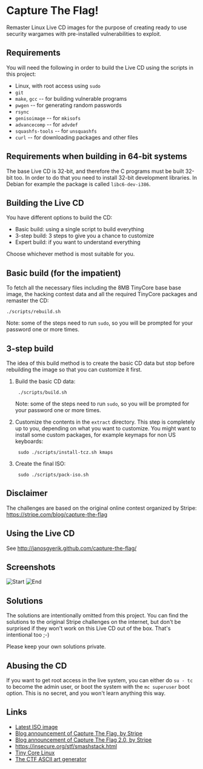 Capture The Flag!
=================

Remaster Linux Live CD images for the purpose of creating ready to
use security wargames with pre-installed vulnerabilities to exploit.


Requirements
------------

You will need the following in order to build the Live CD using
the scripts in this project:

* Linux, with root access using `sudo`
* `git`
* `make`, `gcc` -- for building vulnerable programs
* `pwgen` -- for generating random passwords
* `rsync`
* `genisoimage` -- for `mkisofs`
* `advancecomp` -- for `advdef`
* `squashfs-tools` -- for `unsquashfs`
* `curl` -- for downloading packages and other files


Requirements when building in 64-bit systems
--------------------------------------------

The base Live CD is 32-bit, and therefore the C programs
must be built 32-bit too. In order to do that you need
to install 32-bit development libraries. In Debian for
example the package is called `libc6-dev-i386`.


Building the Live CD
--------------------

You have different options to build the CD:

* Basic build: using a single script to build everything
* 3-step build: 3 steps to give you a chance to customize
* Expert build: if you want to understand everything

Choose whichever method is most suitable for you.


Basic build (for the impatient)
-------------------------------

To fetch all the necessary files including the 8MB TinyCore base
base image, the hacking contest data and all the required TinyCore
packages and remaster the CD:

    ./scripts/rebuild.sh

Note: some of the steps need to run `sudo`, so you will be prompted
for your password one or more times.


3-step build
------------

The idea of this build method is to create the basic CD data but stop
before rebuilding the image so that you can customize it first.

1. Build the basic CD data:

        ./scripts/build.sh

   Note: some of the steps need to run `sudo`, so you will be
   prompted for your password one or more times.

2. Customize the contents in the `extract` directory. This step is
   completely up to you, depending on what you want to customize.
   You might want to install some custom packages, for example
   keymaps for non US keyboards:

        sudo ./scripts/install-tcz.sh kmaps

3. Create the final ISO:

        sudo ./scripts/pack-iso.sh


Disclaimer
----------

The challenges are based on the original online contest
organized by Stripe:
https://stripe.com/blog/capture-the-flag


Using the Live CD
-----------------

See http://janosgyerik.github.com/capture-the-flag/


Screenshots
-----------

![Start](https://github.com/janosgyerik/capture-the-flag/raw/master/images/start.png)
![End](https://github.com/janosgyerik/capture-the-flag/raw/master/images/end.png)


Solutions
---------

The solutions are intentionally omitted from this project.
You can find the solutions to the original Stripe challenges on the internet,
but don't be surprised if they won't work on this Live CD out of the box.
That's intentional too ;-)

Please keep your own solutions private.


Abusing the CD
--------------

If you want to get root access in the live system,
you can either do `su - tc` to become the admin user,
or boot the system with the `mc superuser` boot option.
This is no secret, and you won't learn anything this way.


Links
-----

* [Latest ISO image](https://github.com/janosgyerik/capture-the-flag/releases/download/v1.0/ctf1-r14.iso)
* [Blog announcement of Capture The Flag, by Stripe](https://stripe.com/blog/capture-the-flag)
* [Blog announcement of Capture The Flag 2.0, by Stripe](https://stripe.com/blog/capture-the-flag-20)
* https://insecure.org/stf/smashstack.html
* [Tiny Core Linux](http://distro.ibiblio.org/tinycorelinux/)
* [The CTF ASCII art generator](http://patorjk.com/software/taag/#p=testall&f=Graffiti&t=CTF)
